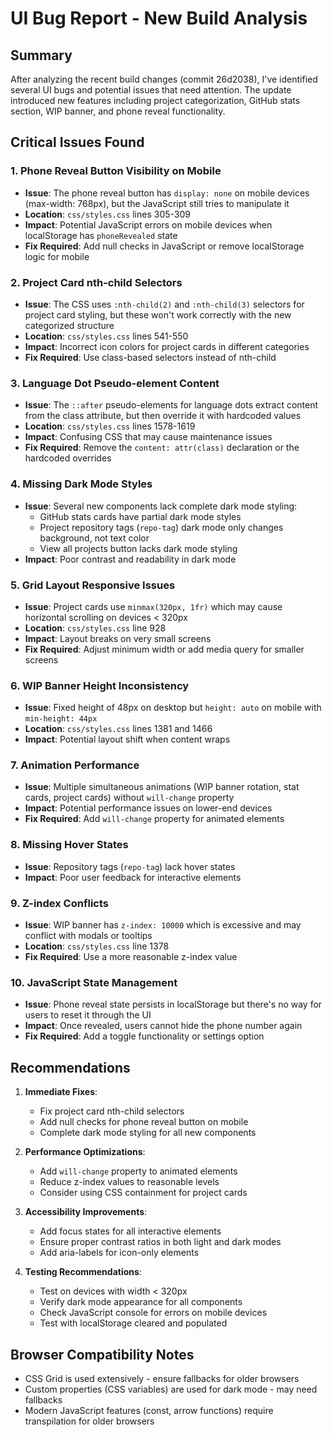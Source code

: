 # UI Bug Report - New Build Analysis

## Summary
After analyzing the recent build changes (commit 26d2038), I've identified several UI bugs and potential issues that need attention. The update introduced new features including project categorization, GitHub stats section, WIP banner, and phone reveal functionality.

## Critical Issues Found

### 1. **Phone Reveal Button Visibility on Mobile**
- **Issue**: The phone reveal button has `display: none` on mobile devices (max-width: 768px), but the JavaScript still tries to manipulate it
- **Location**: `css/styles.css` lines 305-309
- **Impact**: Potential JavaScript errors on mobile devices when localStorage has `phoneRevealed` state
- **Fix Required**: Add null checks in JavaScript or remove localStorage logic for mobile

### 2. **Project Card nth-child Selectors**
- **Issue**: The CSS uses `:nth-child(2)` and `:nth-child(3)` selectors for project card styling, but these won't work correctly with the new categorized structure
- **Location**: `css/styles.css` lines 541-550
- **Impact**: Incorrect icon colors for project cards in different categories
- **Fix Required**: Use class-based selectors instead of nth-child

### 3. **Language Dot Pseudo-element Content**
- **Issue**: The `::after` pseudo-elements for language dots extract content from the class attribute, but then override it with hardcoded values
- **Location**: `css/styles.css` lines 1578-1619
- **Impact**: Confusing CSS that may cause maintenance issues
- **Fix Required**: Remove the `content: attr(class)` declaration or the hardcoded overrides

### 4. **Missing Dark Mode Styles**
- **Issue**: Several new components lack complete dark mode styling:
  - GitHub stats cards have partial dark mode styles
  - Project repository tags (`repo-tag`) dark mode only changes background, not text color
  - View all projects button lacks dark mode styling
- **Impact**: Poor contrast and readability in dark mode

### 5. **Grid Layout Responsive Issues**
- **Issue**: Project cards use `minmax(320px, 1fr)` which may cause horizontal scrolling on devices < 320px
- **Location**: `css/styles.css` line 928
- **Impact**: Layout breaks on very small screens
- **Fix Required**: Adjust minimum width or add media query for smaller screens

### 6. **WIP Banner Height Inconsistency**
- **Issue**: Fixed height of 48px on desktop but `height: auto` on mobile with `min-height: 44px`
- **Location**: `css/styles.css` lines 1381 and 1466
- **Impact**: Potential layout shift when content wraps

### 7. **Animation Performance**
- **Issue**: Multiple simultaneous animations (WIP banner rotation, stat cards, project cards) without `will-change` property
- **Impact**: Potential performance issues on lower-end devices
- **Fix Required**: Add `will-change` property for animated elements

### 8. **Missing Hover States**
- **Issue**: Repository tags (`repo-tag`) lack hover states
- **Impact**: Poor user feedback for interactive elements

### 9. **Z-index Conflicts**
- **Issue**: WIP banner has `z-index: 10000` which is excessive and may conflict with modals or tooltips
- **Location**: `css/styles.css` line 1378
- **Fix Required**: Use a more reasonable z-index value

### 10. **JavaScript State Management**
- **Issue**: Phone reveal state persists in localStorage but there's no way for users to reset it through the UI
- **Impact**: Once revealed, users cannot hide the phone number again
- **Fix Required**: Add a toggle functionality or settings option

## Recommendations

1. **Immediate Fixes**:
   - Fix project card nth-child selectors
   - Add null checks for phone reveal button on mobile
   - Complete dark mode styling for all new components

2. **Performance Optimizations**:
   - Add `will-change` property to animated elements
   - Reduce z-index values to reasonable levels
   - Consider using CSS containment for project cards

3. **Accessibility Improvements**:
   - Add focus states for all interactive elements
   - Ensure proper contrast ratios in both light and dark modes
   - Add aria-labels for icon-only elements

4. **Testing Recommendations**:
   - Test on devices with width < 320px
   - Verify dark mode appearance for all components
   - Check JavaScript console for errors on mobile devices
   - Test with localStorage cleared and populated

## Browser Compatibility Notes
- CSS Grid is used extensively - ensure fallbacks for older browsers
- Custom properties (CSS variables) are used for dark mode - may need fallbacks
- Modern JavaScript features (const, arrow functions) require transpilation for older browsers